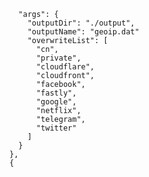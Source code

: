       "args": {
        "outputDir": "./output",
        "outputName": "geoip.dat"
        "overwriteList": [
          "cn",
          "private",
          "cloudflare",
          "cloudfront",
          "facebook",
          "fastly",
          "google",
          "netflix",
          "telegram",
          "twitter"
        ]
      }
    },
    {
